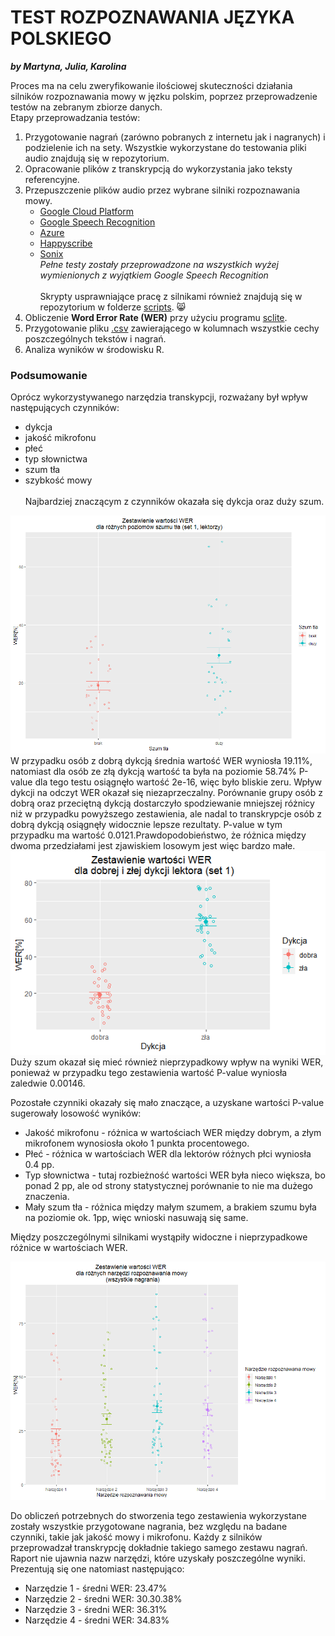 # TEST ROZPOZNAWANIA JĘZYKA POLSKIEGO
***by Martyna, Julia, Karolina***

Proces ma na celu zweryfikowanie ilościowej skuteczności działania silników rozpoznawania mowy w jęzku polskim, poprzez przeprowadzenie testów na zebranym zbiorze danych.
<br />Etapy przeprowadzania testów:
1. Przygotowanie nagrań (zarówno pobranych z internetu jak i nagranych) i podzielenie ich na sety. Wszystkie wykorzystane do testowania pliki audio znajdują się w repozytorium.
2. Opracowanie plików z transkrypcją do wykorzystania jako teksty referencyjne.
3. Przepuszczenie plików audio przez wybrane silniki rozpoznawania mowy.
    * [Google Cloud Platform](https://cloud.google.com/speech-to-text/docs/reference/rest/)
    * [Google Speech Recognition](https://github.com/Uberi/speech_recognition/blob/master/reference/library-reference.rst#recognizer_instancerecognize_googleaudio_data-audiodata-key-unionstr-none--none-language-str--en-us--pfilter-union0-1-show_all-bool--false---unionstr-dictstr-any)
    * [Azure](https://azure.microsoft.com/en-us/services/cognitive-services/speech-to-text)
    * [Happyscribe](https://www.happyscribe.com/transcribe-polish)
    * [Sonix](https://sonix.ai/) <br />
*Pełne testy zostały przeprowadzone na wszystkich wyżej wymienionych z wyjątkiem Google Speech Recognition* <br />
<br />Skrypty usprawniające pracę z silnikami również znajdują się w repozytorium w folderze [scripts](https://github.com/martynapawlus/PolishSpeechRecognition/tree/main/scripts). 😸
4. Obliczenie **Word Error Rate (WER)** przy użyciu programu [sclite](https://github.com/usnistgov/SCTK).
5. Przygotowanie pliku [.csv](https://github.com/martynapawlus/PolishSpeechRecognition/tree/main/wyniki) zawierającego w kolumnach wszystkie cechy poszczególnych tekstów i nagrań. 
6. Analiza wyników w środowisku R.

### Podsumowanie
Oprócz wykorzystywanego narzędzia transkypcji, rozważany był wpływ następujących czynników:
  * dykcja
  * jakość mikrofonu
  * płeć
  * typ słownictwa
  * szum tła
  * szybkość mowy
<br /> <br />Najbardziej znaczącym z czynników okazała się dykcja oraz duży szum. <br />
<img src="https://github.com/martynapawlus/PolishSpeechRecognition/blob/main/wykresy/10.png" alt="ten" width="600"/>
W przypadku osób z dobrą dykcją średnia wartość WER wyniosła 19.11%, natomiast dla osób ze złą dykcją wartość ta była na poziomie 58.74% P-value dla tego testu osiągnęło wartość 2e-16, więc było bliskie zeru. Wpływ dykcji na odczyt WER okazał się niezaprzeczalny. Porównanie  grupy  osób  z  dobrą  oraz  przeciętną  dykcją  dostarczyło  spodziewanie  mniejszej  różnicy niż w przypadku powyższego zestawienia, ale nadal to transkrypcje osób z dobrą dykcją osiągnęły widocznie lepsze rezultaty. P-value w tym przypadku ma wartość 0.0121.Prawdopodobieństwo, że różnica między dwoma przedziałami jest zjawiskiem losowym jest więc bardzo małe.
<br />
<img src="https://github.com/martynapawlus/PolishSpeechRecognition/blob/main/wykresy/2.png" alt="two" width="650"/>
Duży szum okazał się mieć również nieprzypadkowy wpływ na wyniki WER, ponieważ w przypadku tego zestawienia wartość P-value wyniosła zaledwie 0.00146.

Pozostałe czynniki okazały się mało znaczące, a uzyskane wartości P-value sugerowały losowość wyników:
  * Jakość mikrofonu - różnica w wartościach WER między dobrym, a złym mikrofonem wynosiosła około 1 punkta procentowego. 
  * Płeć - różnica w wartościach WER dla lektorów różnych płci wyniosła 0.4 pp.
  * Typ słownictwa - tutaj rozbieżność wartości WER była nieco większa, bo ponad 2 pp, ale od strony statystycznej porównanie to nie ma dużego znaczenia.
  * Mały szum tła - różnica między małym szumem, a brakiem szumu była na poziomie ok. 1pp, więc wnioski nasuwają się same.

Między poszczególnymi silnikami wystąpiły widoczne i nieprzypadkowe różnice w wartościach WER.

<img src="https://github.com/martynapawlus/PolishSpeechRecognition/blob/main/wykresy/6.png" alt="two" width="650"/>

Do obliczeń potrzebnych do stworzenia tego zestawienia wykorzystane zostały wszystkie przygotowane nagrania, bez względu na badane czynniki, takie jak jakość mowy i mikrofonu. Każdy z silników przeprowadzał transkrypcję dokładnie takiego samego zestawu nagrań. Raport nie ujawnia nazw narzędzi, które uzyskały poszczególne wyniki. Prezentują się one natomiast następująco:
  * Narzędzie 1 - średni WER: 23.47%
  * Narzędzie 2 - średni WER: 30.30.38%
  * Narzędzie 3 - średni WER: 36.31%
  * Narzędzie 4 - średni WER: 34.83%

